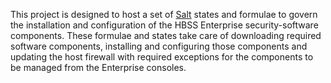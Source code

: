 This project is designed to host a set of [Salt](http://saltstack.com/) states and formulae to govern the installation and configuration of the HBSS Enterprise security-software components. These formulae and states take care of downloading required software components, installing and configuring those components and updating the host firewall with required exceptions for the components to be managed from the Enterprise consoles.
